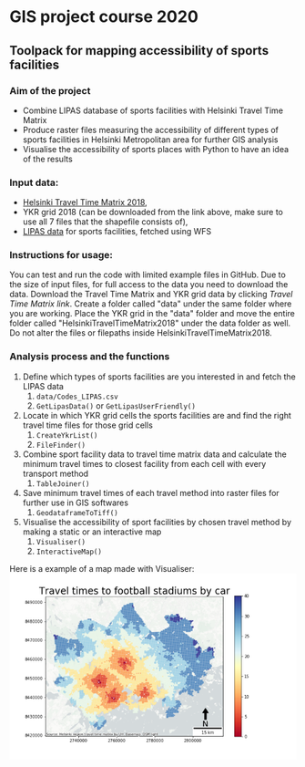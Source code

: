 # GIS project course 2020

## Toolpack for mapping accessibility of sports facilities

### Aim of the project

* Combine LIPAS database of sports facilities with Helsinki Travel Time Matrix
* Produce raster files measuring the accessibility of different types of sports facilities in Helsinki Metropolitan area for further GIS analysis
* Visualise the accessibility of sports places with Python to have an idea of the results

### Input data: 

- [Helsinki Travel Time Matrix 2018](https://blogs.helsinki.fi/accessibility/helsinki-region-travel-time-matrix-2018/), 
- YKR grid 2018 (can be downloaded from the link above, make sure to use all 7 files that the shapefile consists of), 
- [LIPAS data](https://www.lipas.fi/liikuntapaikat) for sports facilities, fetched using WFS

### Instructions for usage:

You can test and run the code with limited example files in GitHub. Due to the size of input files, for full access to the data you need to download the data. Download the Travel Time Matrix and YKR grid data by clicking *Travel Time Matrix link*. Create a folder called "data" under the same folder where you are working. Place the YKR grid in the "data" folder and move the entire folder called "HelsinkiTravelTimeMatrix2018" under the data folder as well. Do not alter the files or filepaths inside HelsinkiTravelTimeMatrix2018.

### Analysis process and the functions

1. Define which types of sports facilities are you interested in and fetch the LIPAS data 
      1. `data/Codes_LIPAS.csv`
      2. `GetLipasData()` or `GetLipasUserFriendly()`
2. Locate in which YKR grid cells the sports facilities are and find the right travel time files for those grid cells
      1. `CreateYkrList()`
      2. `FileFinder()`
3. Combine sport facility data to travel time matrix data and calculate the minimum travel times to closest facility from each cell with every transport method
      1. `TableJoiner()`
4. Save minimum travel times of each travel method into raster files for further use in GIS softwares
      1. `GeodataframeToTiff()`
5. Visualise the accessibility of sport facilities by chosen travel method by making a static or an interactive map
      1. `Visualiser()`
      2. `InteractiveMap()`

Here is a example of a map made with Visualiser:
![](outputs/traveltimesmin_t_car_m.png)
